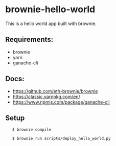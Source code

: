 # brownie-hello-world

This is a hello world app built with brownie.

## Requirements:

- brownie
- yarn
- ganache-cli

## Docs:

- https://github.com/eth-brownie/brownie
- https://classic.yarnpkg.com/en/
- https://www.npmjs.com/package/ganache-cli

## Setup

```
   $ brownie compile

   $ brownie run scripts/deploy_hello_world.py
```
